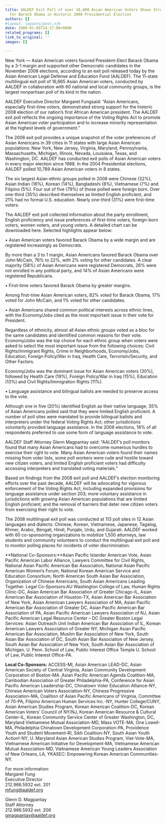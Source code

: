 ```yaml
---
title: AALDEF Exit Poll of over 16,000 Asian American Voters Shows Strong Support
  for Barack Obama in Historic 2008 Presidential Election
authors: []
#layout: layouts/post.njk
date: 2009-01-05T14:27:00+0000
related_programs: []
link_to_original: ''
images: []

---
```

New York — Asian American voters favored President-Elect Barack Obama by a 3-1 margin and supported other Democratic candidates in the November 2008 elections, according to an exit poll released today by the Asian American Legal Defense and Education Fund (AALDEF). The 11-state multilingual exit poll of 16,665 Asian American voters, conducted by AALDEF in collaboration with 60 national and local community groups, is the largest nonpartisan poll of its kind in the nation.

AALDEF Executive Director Margaret Fungsaid: “Asian Americans, especially first-time voters, demonstrated strong support for the historic 2008 election of our nation’s first African American president. The AALDEF exit poll reflects the ongoing importance of the Voting Rights Act to promote Asian American voter participation and to increase minority representation at the highest levels of government.”

The 2008 exit poll provides a unique snapshot of the voter preferences of Asian Americans in 39 cities in 11 states with large Asian American populations: New York, New Jersey, Virginia, Maryland, Pennsylvania, Massachusetts, Michigan, Illinois, Nevada, Louisiana, Texas, and Washington, DC. AALDEF has conducted exit polls of Asian American voters in every major election since 1988. In the 2004 Presidential elections, AALDEF polled 10,789 Asian American voters in 8 states.

The six largest Asian ethnic groups polled in 2008 were Chinese (32%), Asian Indian (16%), Korean (14%), Bangladeshi (8%), Vietnamese (7%) and Filipino (5%). Four out of five (79%) of those polled were foreign born. Over one-third (35%) described themselves as limited English proficient, and 21% had no formal U.S. education. Nearly one-third (31%) were first-time voters.

The AALDEF exit poll collected information about the party enrollment, English proficiency and issue preferences of first-time voters, foreign-born voters, women voters, and young voters. A detailed chart can be downloaded here. Selected highlights appear below:

• Asian American voters favored Barack Obama by a wide margin and are registered increasingly as Democrats.

By more than a 3 to 1 margin, Asian Americans favored Barack Obama over John McCain, 76% to 22%, with 2% voting for other candidates. A clear majority (58%) of Asian Americans were registered Democrats, 26% were not enrolled in any political party, and 14% of Asian Americans were registered Republicans.

• First-time voters favored Barack Obama by greater margins.

Among first-time Asian American voters, 82% voted for Barack Obama, 17% voted for John McCain, and 1% voted for other candidates.

• Asian Americans shared common political interests across ethnic lines, with the Economy/Jobs cited as the most important issue in their vote for President.

Regardless of ethnicity, almost all Asian ethnic groups voted as a bloc for the same candidates and identified common reasons for their vote. Economy/Jobs was the top choice for each ethnic group when voters were asked to select the most important issue from the following choices: Civil Rights/Immigrant Rights, Crime in Neighborhoods, Economy/Jobs, Education, Foreign Policy/War in Iraq, Health Care, Terrorism/Security, and Other Factors.

Economy/Jobs was the dominant issue for Asian American voters (30%), followed by Health Care (19%), Foreign Policy/War in Iraq (15%), Education (13%) and Civil Rights/Immigration Rights (11%).

• Language assistance and bilingual ballots are needed to preserve access to the vote.

Although one in five (20%) identified English as their native language, 35% of Asian Americans polled said that they were limited English proficient. A number of poll sites were mandated to provide bilingual ballots and interpreters under the federal Voting Rights Act; other jurisdictions voluntarily provided language assistance. In the 2008 elections, 18% of all respondents preferred to use some form of language assistance to vote.

AALDEF Staff Attorney Glenn Magpantay said: “AALDEF’s poll monitors found that many Asian Americans had to overcome numerous hurdles to exercise their right to vote. Many Asian American voters found their names missing from voter lists, some poll workers were rude and hostile toward new citizen voters, and limited English proficient voters had difficulty accessing interpreters and translated voting materials.”

Based on findings from the 2008 exit poll and AALDEF’s election monitoring efforts over the past decade, AALDEF will be advocating for vigorous enforcement of the Voting Rights Act, including expanded provisions for language assistance under section 203; more voluntary assistance in jurisdictions with growing Asian American populations that are limited English proficient; and the removal of barriers that deter new citizen voters from exercising their right to vote.

The 2008 multilingual exit poll was conducted at 113 poll sites in 12 Asian languages and dialects: Chinese, Korean, Vietnamese, Japanese, Tagalog, Khmer, Arabic, Bengali, Hindi, Punjabi, Urdu, and Gujarati. AALDEF worked with 60 co-sponsoring organizations to mobilize 1,500 attorneys, law students and community volunteers to conduct the multilingual exit poll and to monitor polling places for incidents of voter discrimination.

**National Co-Sponsors:**Asian Pacific Islander American Vote, Asian Pacific American Labor Alliance, Lawyers Committee for Civil Rights, National Asian Pacific American Bar Association, National Asian Pacific American Women’s Forum, National Korean American Service and Education Consortium, North American South Asian Bar Association, Organization of Chinese Americans, South Asian Americans Leading Together. Legal Co-Sponsors:AU Washington College of Law, Human Rights Clinic-DC, Asian American Bar Association of Greater Chicago-IL, Asian American Bar Association of Houston-TX, Asian American Bar Association of New York, Asian American Lawyers Association of MA, Asian Pacific American Bar Association of Greater DC, Asian Pacific American Bar Association of PA, Asian Pacific American Lawyers Association of NJ, Asian Pacific American Legal Resource Center – DC Greater Boston Legal Services: Asian Outreach Unit Indian American Bar Association of IL, Korean American Lawyers Association of Greater NY, Michigan Asian Pacific American Bar Association, Muslim Bar Association of New York, South Asian Bar Association of DC, South Asian Bar Association of New Jersey, South Asian Bar Association of New York, South Asian Bar Association of Michigan, U. Penn. School of Law, Public Interest Office Temple U. School of Law, Public Interest Office-PA.   
  
**Local Co-Sponsors:** ACCESS-MI, Asian American LEAD-DC, Asian American Society of Central Virginia, Asian Community Development Corporation of Boston-MA ,Asian Pacific American Agenda Coalition-MA, Cambodian Association of Greater Philadelphia-PA, Conference for Asian Pacific American Leadership-DC, Chinatown Voter Education Alliance-NY, Chinese American Voters Association-NY, Chinese Progressive Association-MA, Coalition of Asian Pacific Americans of Virginia, Committee of 70-PA, Filipino American Human Services Inc.-NY, Hunter College/CUNY, Asian American Studies Program, Korean American Coalition-DC, Korean American Voters’ Council of NY/NJ, Korean American Resource & Cultural Center-IL, Korean Community Service Center of Greater Washington, DC, Maryland Vietnamese Mutual Association-MD, Mass VOTE-MA, One Lowell-MA, Philadelphia Chinatown Development Corporation-PA, Providence Youth and Student Movement-RI, Sikh Coalition-NY, South Asian Youth Action!-NY, U. Maryland Asian American Studies Program, Viet-Vote-MA, Vietnamese American Initiative for Development-MA, Vietnamese American Mutual Association-MD, Vietnamese American Young Leaders Association of New Orleans, LA, YKASEC: Empowering Korean American Communities-NY.

For more information:  
Margaret Fung  
Executive Director  
212\.966.5932 ext. 201  
[mfung@aaldef.org](mailto:mfung@aaldef.org)

Glenn D. Magpantay  
Staff Attorney  
212\.966.5932 ext. 206  
[gmagpantay@aaldef.org](mailto:gmagpantay@aaldef.org)